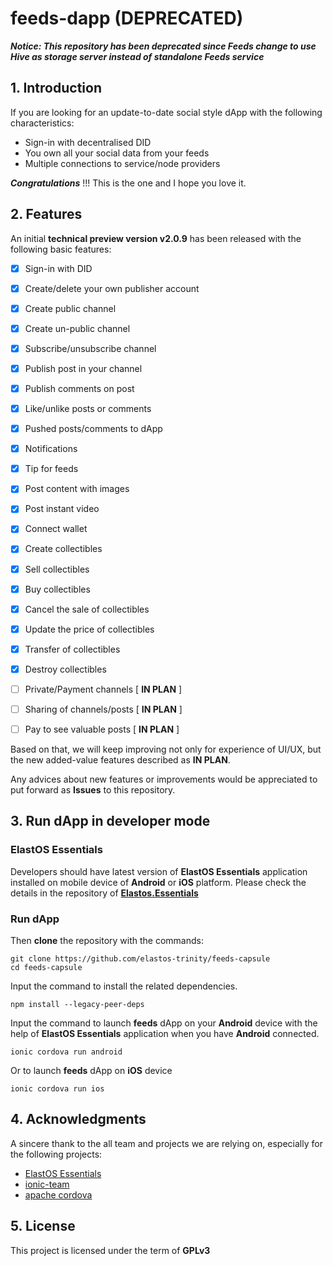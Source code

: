feeds-dapp (DEPRECATED)
========================
***Notice: This repository has been deprecated since Feeds change to use Hive as storage server instead of standalone Feeds service***

## 1. Introduction

If you are looking for an update-to-date social style dApp with the following characteristics:

- Sign-in with decentralised DID
- You own all your social data from your feeds
- Multiple connections to service/node providers

***Congratulations*** !!!  This is the one and I hope you love it.

## 2. Features

An initial **technical preview version v2.0.9** has been released with the following basic features:

- [x] Sign-in with DID

- [x] Create/delete your own publisher account

- [x] Create public channel

- [x] Create un-public channel

- [x] Subscribe/unsubscribe channel

- [x] Publish post in your channel

- [x] Publish comments on post

- [x] Like/unlike posts or comments

- [x] Pushed posts/comments to dApp

- [x] Notifications

- [x] Tip for feeds

- [x] Post content with images

- [x] Post instant video

- [x] Connect wallet

- [x] Create collectibles

- [x] Sell collectibles

- [x] Buy collectibles

- [x] Cancel the sale of collectibles

- [x] Update the price of collectibles

- [x] Transfer of collectibles

- [x] Destroy collectibles

- [ ] Private/Payment channels [ **IN PLAN** ]

- [ ] Sharing of channels/posts [ **IN PLAN** ]

- [ ] Pay to see valuable posts [ **IN PLAN** ]

Based on that, we will keep improving not only for experience of UI/UX, but the new added-value features described as **IN PLAN**.

Any advices about new features or improvements would be appreciated to put forward as **Issues** to this repository.

## 3. Run dApp in developer mode

### ElastOS Essentials

Developers should have latest version of **ElastOS Essentials** application installed on mobile device of **Android** or **iOS** platform. Please check the details in the repository of [**Elastos.Essentials**](https://github.com/elastos/Elastos.Essentials)

### Run dApp

Then **clone** the repository with the commands:

```
git clone https://github.com/elastos-trinity/feeds-capsule
cd feeds-capsule
```

Input the command to install the related dependencies.

```
npm install --legacy-peer-deps
```

Input the command to launch **feeds** dApp on your **Android** device with the help of **ElastOS Essentials** application when you have **Android** connected.

```
ionic cordova run android
```

Or to launch **feeds** dApp on **iOS** device

```
ionic cordova run ios
```

## 4. Acknowledgments

A sincere thank to the all team and projects we are relying on, especially for the following projects:
- [ElastOS Essentials](https://github.com/elastos/Elastos.Essentials)
- [ionic-team](https://github.com/ionic-team/ionic-framework.git)
- [apache cordova](https://github.com/apache/cordova.git)

## 5. License

This project is licensed under the term of **GPLv3**
